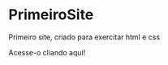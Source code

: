# PrimeiroSite
Primeiro site, criado para exercitar html e css

<p href="https://otaviolage.github.io/PrimeiroSite/index.html">Acesse-o cliando aqui!</p>
